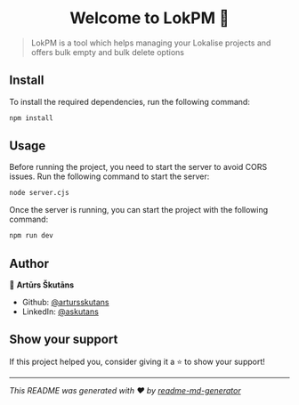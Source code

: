 <h1 align="center">Welcome to LokPM 👋</h1>
<p>
</p>

> LokPM is a tool which helps managing your Lokalise projects and offers bulk empty and bulk delete options

## Install

To install the required dependencies, run the following command:

```sh
npm install
```

## Usage

Before running the project, you need to start the server to avoid CORS issues. Run the following command to start the server:

```sh
node server.cjs
```

Once the server is running, you can start the project with the following command:

```sh
npm run dev
```

## Author

👤 **Artūrs Škutāns**

- Github: [@artursskutans](https://github.com/artursskutans)
- LinkedIn: [@askutans](https://linkedin.com/in/askutans)

## Show your support

If this project helped you, consider giving it a ⭐️ to show your support!

---

_This README was generated with ❤️ by [readme-md-generator](https://github.com/kefranabg/readme-md-generator)_
